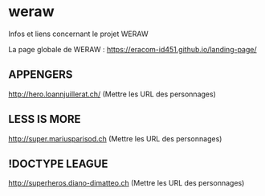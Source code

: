 # weraw

Infos et liens concernant le projet WERAW

La page globale de WERAW : https://eracom-id451.github.io/landing-page/

## APPENGERS
http://hero.loannjuillerat.ch/
(Mettre les URL des personnages)

## LESS IS MORE

http://super.mariusparisod.ch
(Mettre les URL des personnages)

## !DOCTYPE LEAGUE

http://superheros.diano-dimatteo.ch
(Mettre les URL des personnages)
